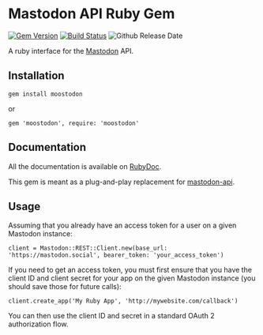 Mastodon API Ruby Gem
=====================

[![Gem Version](http://img.shields.io/gem/v/moostodon.svg)][gem]
[![Build Status](http://img.shields.io/travis/maxine-red/moostodon.svg)][travis]
![Github Release Date](https://img.shields.io/github/release-data/maxine-red/moostodon.svg)

[gem]: https://rubygems.org/gems/moostodon
[travis]: https://travis-ci.org/maxine-red/moostodon

A ruby interface for the [Mastodon](https://github.com/tootsuite/mastodon) API.

## Installation

    gem install moostodon

or

    gem 'moostodon', require: 'moostodon'

## Documentation

All the documentation is available on [RubyDoc](http://www.rubydoc.info/gems/moostodon/Mastodon/REST/API).

This gem is meant as a plug-and-play replacement for [mastodon-api](https://github.com/tootsuite/mastodon-api).

## Usage

Assuming that you already have an access token for a user on a given Mastodon instance:

    client = Mastodon::REST::Client.new(base_url: 'https://mastodon.social', bearer_token: 'your_access_token')

If you need to get an access token, you must first ensure that you have the client ID and client secret for your app on the given Mastodon instance (you should save those for future calls):

    client.create_app('My Ruby App', 'http://mywebsite.com/callback')

You can then use the client ID and secret in a standard OAuth 2 authorization flow.
